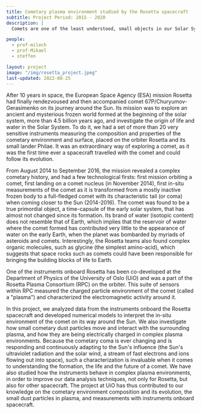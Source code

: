 ```yaml
---
title: Cometary plasma environment studied by the Rosetta spacecraft
subtitle: Project Period: 2015 - 2020
description: |
  Comets are one of the least understood, small objects in our Solar System, made primarily of ice, dust and small rocks. When approaching Sun, parts of this material is being heated up and creates a coma - partially ionized atmosphere around a comet. This represents a very complex system actively interacting with the solar wind plasma.   Many essential questions on the nature of comets are likely to be answered by the European Space Agency's Rosetta mission to the comet 67P/Churyumov-Gerasimenko. The Rosetta mission is unique, as it will accompany the comet for over a year, and it will be the first time ever the mankind will explore a comet with such a close inspection.

people:
  - prof-miloch
  - prof-Mikael
  - steffen

layout: project
image: "/img/rosetta_project.jpeg"
last-updated: 2022-08-25
---
```


After 10 years in space, the European Space Agency (ESA) mission Rosetta had finally rendezvoused and then accompanied comet 67P/Churyumov-Gerasimenko on its journey around the Sun. Its mission was to explore an ancient and mysterious frozen world formed at the beginning of the solar system, more than 4.5 billion years ago, and investigate the origin of life and water in the Solar System. To do it, we had a set of more than 20 very sensitive instruments measuring the composition and properties of the cometary environment and surface, placed on the orbiter Rosetta and its small lander Philae. It was an extraordinary way of exploring a comet, as it was the first time ever a spacecraft travelled with the comet and could follow its evolution.

 From August 2014 to September 2016, the mission revealed a complex cometary history, and had a few technological firsts: first mission orbiting a comet, first landing on a comet nucleus (in November 2014), first in-situ measurements of the comet as it is transformed from a mostly inactive frozen body to a full-fledged comet with its characteristic tail (or coma) when coming closer to the Sun (2014-2016). The comet was found to be a true primordial object, a time-capsule of the early solar system, that has almost not changed since its formation. Its brand of water (isotopic content) does not resemble that of Earth, which implies that the reservoir of water where the comet formed has contributed very little to the appearance of water on the early Earth, when the planet was bombarded by myriads of asteroids and comets. Interestingly, the Rosetta teams also found complex organic molecules, such as glycine (the simplest amino-acid), which suggests that space rocks such as comets could have been responsible for bringing the building blocks of life to Earth.

 One of the instruments onboard Rosetta has been co-developed at the Department of Physics of the University of Oslo (UiO) and was a part of the Rosetta Plasma Consortium (RPC) on the orbiter. This suite of sensors within RPC measured the charged particle environment of the comet (called a "plasma") and characterized the electromagnetic activity around it.

 In this project, we analyzed data from the instruments onboard the Rosetta spacecraft and developed numerical models to interpret the in-situ environment of the comet on its way around the Sun. We also investigate how small cometary dust particles move and interact with the surrounding plasma, and how they are being electrically charged in complex plasma environments. Because the cometary coma is ever changing and is responding and continuously adapting to the Sun's influence (the Sun's ultraviolet radiation and the solar wind, a stream of fast electrons and ions flowing out into space), such a characterization is invaluable when it comes to understanding the formation, the life and the future of a comet. We have also studied how the instruments behave in complex plasma environments, in order to improve our data analysis techniques, not only for Rosetta, but also for other spacecraft. The project at UiO has thus contributed to our knowledge on the cometary environment composition and its evolution, the small dust particles in plasma, and measurements with instruments onboard spacecraft.
